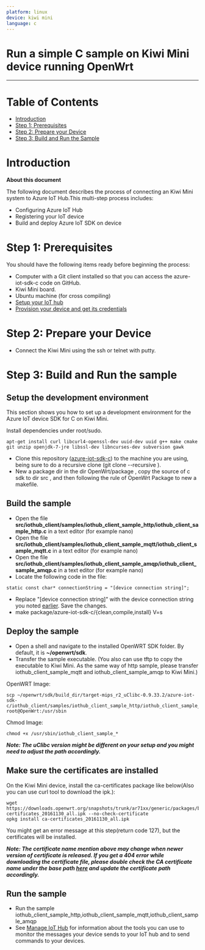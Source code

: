```yaml
---
platform: linux
device: kiwi mini
language: c
---
```


Run a simple C sample on Kiwi Mini device running OpenWrt
===
---

# Table of Contents

-   [Introduction](#Introduction)
-   [Step 1: Prerequisites](#Step-1-Prerequisites)
-   [Step 2: Prepare your Device](#Step-2-PrepareDevice)
-   [Step 3: Build and Run the Sample](#Step-3-Build)

<a name="Introduction"></a>
# Introduction

**About this document**

The following document describes the process of connecting an Kiwi Mini system to Azure IoT Hub.This multi-step process includes:
-   Configuring Azure IoT Hub
-   Registering your IoT device
-   Build and deploy Azure IoT SDK on device

<a name="Step-1-Prerequisites"></a>
# Step 1: Prerequisites

You should have the following items ready before beginning the process:
-   Computer with a Git client installed so that you can access the azure-iot-sdk-c code on GitHub.
-   Kiwi Mini board.
-   Ubuntu machine (for cross compiling) 
-   [Setup your IoT hub](../setup_iothub.md) 
-   [Provision your device and get its credentials](../manage_iot_hub.md)

<a name="Step-2-PrepareDevice"></a>
# Step 2: Prepare your Device
-  Connect the Kiwi Mini using the ssh or telnet with putty.

<a name="Step-3-Build"></a>
# Step 3: Build and Run the sample

## Setup the development environment

This section shows you how to set up a development environment for the Azure IoT device SDK for C on Kiwi Mini.

Install dependencies under root/sudo. 

``` 
apt-get install curl libcurl4-openssl-dev uuid-dev uuid g++ make cmake git unzip openjdk-7-jre libssl-dev libncurses-dev subversion gawk
```

-   Clone this repository ([azure-iot-sdk-c]( https://github.com/Azure/azure-iot-sdk-c.git)) to the machine you are using, being sure to do a recursive clone (git clone --recursive <repo address>).
-   New a package dir in the dir OpenWrt/package , copy the source of c sdk to dir src , and then following the rule of OpenWrt Package to new a makefile.


<a name="build"></a>
## Build the sample

-   Open the file **src/iothub_client/samples/iothub_client_sample_http/iothub_client_sample_http.c** in a text editor (for example nano)
-   Open the file **src/iothub_client/samples/iothub_client_sample_mqtt/iothub_client_sample_mqtt.c** in a text editor (for example nano)
-   Open the file **src/iothub_client/samples/iothub_client_sample_amqp/iothub_client_sample_amqp.c** in a text editor (for example nano)
-   Locate the following code in the file:
```
static const char* connectionString = "[device connection string]";
```
-   Replace "[device connection string]" with the device connection string you noted [earlier](#beforebegin). Save the changes.
-   make package/azure-iot-sdk-c/{clean,compile,install} V=s

<a name="deploy"></a>
## Deploy the sample

-   Open a shell and navigate to the installed OpenWRT SDK folder. By default, it is **~/openwrt/sdk**.
-   Transfer the sample executable. (You also can use tftp to copy the executable to Kiwi Mini.  As the same way of http sample, please transfer iothub_client_sample_mqtt and iothub_client_sample_amqp to Kiwi Mini.)

OpenWRT Image:

```
scp ~/openwrt/sdk/build_dir/target-mips_r2_uClibc-0.9.33.2/azure-iot-sdk-c/iothub_client/samples/iothub_client_sample_http/iothub_client_sample_http root@OpenWrt:/usr/sbin

```

Chmod Image:

```
chmod +x /usr/sbin/iothub_client_sample_*
```

***Note: The uClibc version might be different on your setup and you might need to adjust the path accordingly.***

## Make sure the certificates are installed

On the Kiwi Mini device, install the ca-certificates package like below(Also you can use curl tool to download the ipk.):

    wget https://downloads.openwrt.org/snapshots/trunk/ar71xx/generic/packages/base/ca-certificates_20161130_all.ipk --no-check-certificate
    opkg install ca-certificates_20161130_all.ipk

You might get an error message at this step(return code 127), but the certificates will be installed.

***Note: The certificate name mention above may change when newer version of certificate is released. If you get a 404 error while downloading the certificate file, please double check the CA certificate name under the base path [here](https://downloads.openwrt.org/snapshots/trunk/ar71xx/generic/packages/base) and update the certificate path accordingly.***

<a name="run"></a>
## Run the sample

-   Run the sample iothub_client_sample_http,iothub_client_sample_mqtt,iothub_client_sample_amqp
-   See [Manage IoT Hub][lnk-manage-iothub] for information about the tools you can use to monitor the messages your device sends to your IoT hub and to send commands to your devices.


[setup-devbox-linux]: https://github.com/Azure/azure-iot-sdk-c/blob/master/doc/devbox_setup.md
[setup-iothub]: ../setup_iothub.md
[lnk-manage-iothub]: ../manage_iot_hub.md


